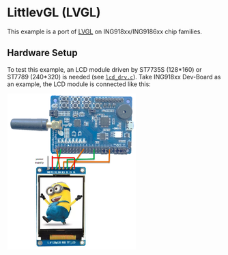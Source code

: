 # LittlevGL (LVGL)

This example is a port of [LVGL](https://lvgl.io) on ING918xx/ING9186xx chip families.

## Hardware Setup

To test this example, an LCD module driven by ST7735S (128\*160) or ST7789 (240\*320) is
needed (see [`lcd_drv.c`](../src/lcd/lcd_drv.c)).
Take ING918xx Dev-Board as an example, the LCD module is connected like this:

<img src="./img/hardware.png" width="60%" />

